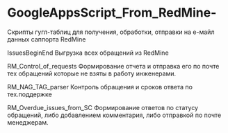 # GoogleAppsScript_From_RedMine-
Скрипты гугл-таблиц для получения, обработки, отправки на е-майл данных саппорта RedMine 

IssuesBeginEnd
Выгрузка всех обращений из RedMine

RM_Control_of_requests
Формирование отчета и отправка его по почте тех обращений которые не взяты в работу инженерами.

RM_NAG_TAG_parser
Контроль обращения и сроков ответа по тех.поддержке

RM_Overdue_issues_from_SC
Формирование ответов по статусу обращений, либо добавлением комментария, либо отправкой по почте менеджерам.
